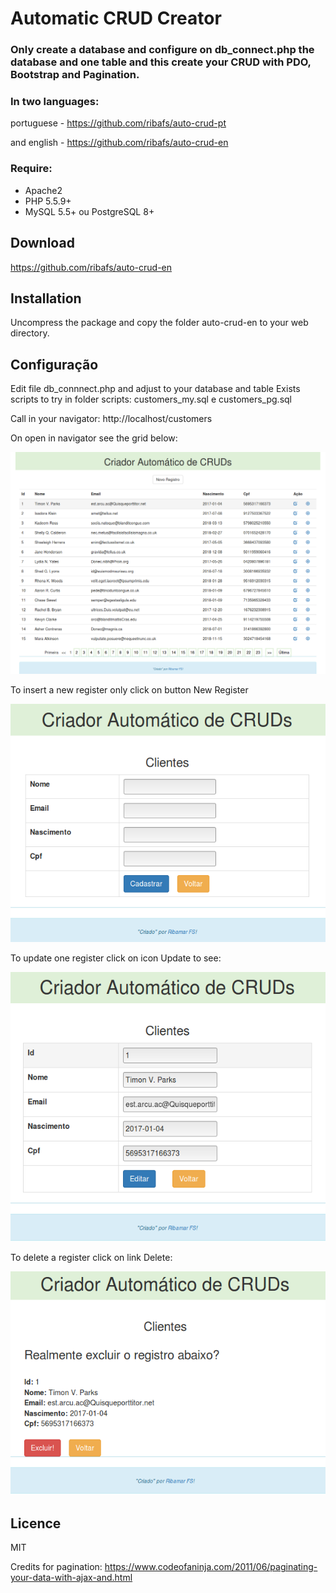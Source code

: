 # Automatic CRUD Creator

### Only create a database and configure on db_connect.php the database and one table and this create your CRUD with PDO, Bootstrap and Pagination.

### In two languages: 

portuguese - https://github.com/ribafs/auto-crud-pt

and english - https://github.com/ribafs/auto-crud-en

### Require:
- Apache2
- PHP 5.5.9+
- MySQL 5.5+ ou PostgreSQL 8+

## Download
https://github.com/ribafs/auto-crud-en

## Installation
Uncompress the package and copy the folder auto-crud-en to your web directory.

## Configuração

Edit file db_connnect.php and adjust to your database and table
Exists scripts to try in folder scripts: customers_my.sql e customers_pg.sql

Call in your navigator:
http://localhost/customers

On open in navigator see the grid below:

<img src="images/grid.png">


To insert  a new register only click on button New Register

<img src="images/insert.png">

To update one register click on icon Update to see:

<img src="images/update.png">

To delete a register click on link Delete:

<img src="images/delete.png">

## Licence

MIT

Credits for pagination:
https://www.codeofaninja.com/2011/06/paginating-your-data-with-ajax-and.html

